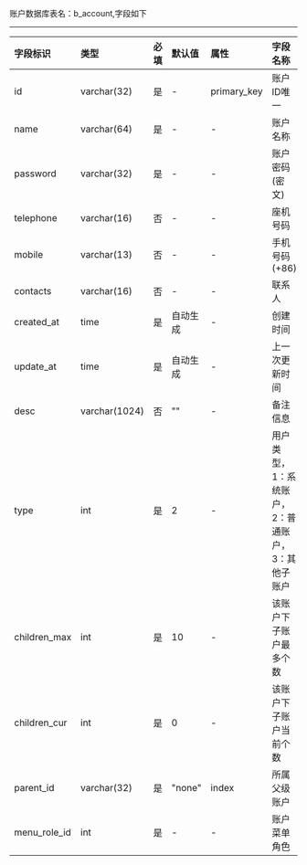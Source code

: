 账户数据库表名：b_account,字段如下

---
| 字段标识 | 类型 | 必填  | 默认值  | 属性  | 字段名称  
|:----------|:----------|:----------|:----------|:----------|:----------|
| id    | varchar(32) | 是 | - | primary_key    | 账户ID唯一  |
| name    | varchar(64)  | 是   | - | -    | 账户名称  |
| password    | varchar(32)  | 是   | -   | -   | 账户密码(密文)   |
| telephone    | varchar(16)  | 否   | -   | -   | 座机号码   |
| mobile    | varchar(13)  | 否   | -   | -   | 手机号码(+86)   |
| contacts    | varchar(16)  | 否   | -   | -   | 联系人   |
| created_at   | time | 是   | 自动生成   | -    | 创建时间    |
| update_at    | time | 是   | 自动生成   | -    | 上一次更新时间    |
| desc    | varchar(1024)  |否   | ""   | -    | 备注信息  |
| type    | int | 是   | 2   | -    | 用户类型，1：系统账户，2：普通账户，3：其他子账户  |
| children_max  | int | 是   | 10   | -    | 该账户下子账户最多个数  |
| children_cur  | int | 是   | 0   | -    | 该账户下子账户当前个数  |
| parent_id    | varchar(32) | 是   | "none"   | index    | 所属父级账户    |
| menu_role_id    | int | 是   | -   | -   | 账户菜单角色    |